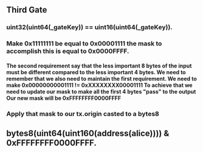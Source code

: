 ## Third Gate

### uint32(uint64(_gateKey)) == uint16(uint64(_gateKey)). 
### Make 0x11111111 be equal to 0x00001111 the mask to accomplish this is equal to 0x0000FFFF.

#### The second requirement say that the less important 8 bytes of the input must be different compared to the less important 4 bytes. We need to remember that we also need to maintain the first requirement. We need to make 0x00000000001111 != 0xXXXXXXXX00001111 To achieve that we need to update our mask to make all the first 4 bytes "pass" to the output Our new mask will be 0xFFFFFFFF0000FFFF

### Apply that mask to our tx.origin casted to a bytes8 

## bytes8(uint64(uint160(address(alice)))) & 0xFFFFFFFF0000FFFF.